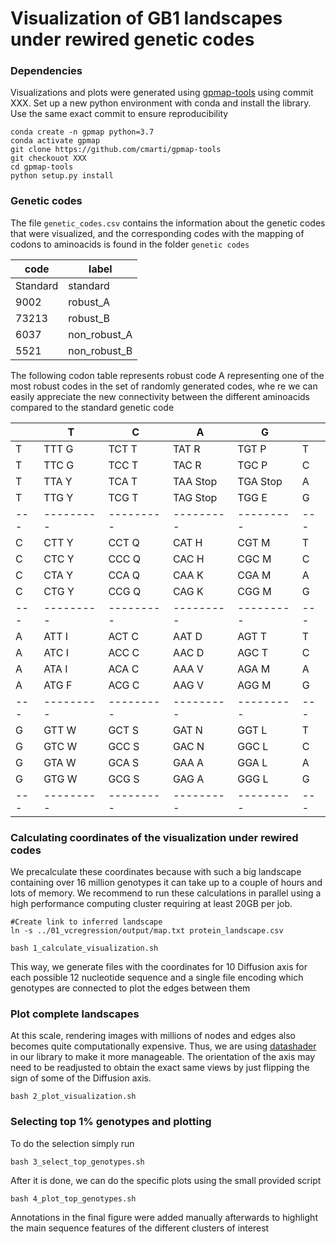 # Visualization of GB1 landscapes under rewired genetic codes

### Dependencies

Visualizations and plots were generated using [gpmap-tools](https://gpmap-tools.readthedocs.io) using commit XXX.
Set up a new python environment with conda and install the library. Use the same exact commit to ensure reproducibility

```
conda create -n gpmap python=3.7
conda activate gpmap
git clone https://github.com/cmarti/gpmap-tools
git checkouot XXX
cd gpmap-tools
python setup.py install
```

### Genetic codes

The file `genetic_codes.csv` contains the information about the genetic codes that were visualized, and the corresponding codes with the
 mapping of codons to aminoacids is found in the folder `genetic codes`

| code     | label        |
|----------|--------------|
| Standard | standard     |
| 9002     | robust_A     |
| 73213    | robust_B     |
| 6037     | non_robust_A |
| 5521     | non_robust_B |

The following codon table represents robust code A representing one of the most robust codes in the set of randomly generated codes, whe
re we can easily appreciate the new connectivity between the different aminoacids compared to the standard genetic code

|   |  T      |  C      |  A      |  G      |   |
|---|---------|---------|---------|---------|---|
| T | TTT G   | TCT T   | TAT R   | TGT P   | T |
| T | TTC G   | TCC T   | TAC R   | TGC P   | C |
| T | TTA Y   | TCA T   | TAA Stop| TGA Stop| A |
| T | TTG Y   | TCG T   | TAG Stop| TGG E   | G |
|---|---------|---------|---------|---------|---|
| C | CTT Y   | CCT Q   | CAT H   | CGT M   | T |
| C | CTC Y   | CCC Q   | CAC H   | CGC M   | C |
| C | CTA Y   | CCA Q   | CAA K   | CGA M   | A |
| C | CTG Y   | CCG Q   | CAG K   | CGG M   | G |
|---|---------|---------|---------|---------|---|
| A | ATT I   | ACT C   | AAT D   | AGT T   | T |
| A | ATC I   | ACC C   | AAC D   | AGC T   | C |
| A | ATA I   | ACA C   | AAA V   | AGA M   | A |
| A | ATG F   | ACG C   | AAG V   | AGG M   | G |
|---|---------|---------|---------|---------|---|
| G | GTT W   | GCT S   | GAT N   | GGT L   | T |
| G | GTC W   | GCC S   | GAC N   | GGC L   | C |
| G | GTA W   | GCA S   | GAA A   | GGA L   | A |
| G | GTG W   | GCG S   | GAG A   | GGG L   | G |
|---|---------|---------|---------|---------|---|

### Calculating coordinates of the visualization under rewired codes

We precalculate these coordinates because with such a big landscape containing over 16 million genotypes it can take up to a couple of hours and lots of memory. We recommend to run these calculations in parallel using a high performance computing cluster requiring at least 20GB per job.

```
#Create link to inferred landscape
ln -s ../01_vcregression/output/map.txt protein_landscape.csv

bash 1_calculate_visualization.sh
```

This way, we generate files with the coordinates for 10 Diffusion axis for each possible 12 nucleotide sequence and a single file encoding which genotypes are connected to plot the edges between them

### Plot complete landscapes

At this scale, rendering images with millions of nodes and edges also becomes quite computationally expensive. Thus, we are using [datashader](https://datashader.org/) in our library to make it more manageable. The orientation of the axis may need to be readjusted to obtain the exact same views by just flipping the sign of some of the Diffusion axis. 

```
bash 2_plot_visualization.sh
```

### Selecting top 1% genotypes and plotting

To do the selection simply run

```
bash 3_select_top_genotypes.sh
```

After it is done, we can do the specific plots using the small provided script

```
bash 4_plot_top_genotypes.sh

```

Annotations in the final figure were added manually afterwards to highlight the main sequence features of the different clusters of interest




